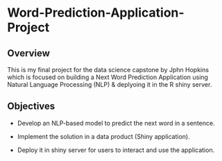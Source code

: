 # Word-Prediction-Application-Project

## Overview

This is my final project for the data science capstone by Jphn Hopkins which is focused on building a Next Word Prediction Application using Natural Language Processing (NLP) & deplyoing it in 
the R shiny server.

## Objectives

  - Develop an NLP-based model to predict the next word in a sentence.

  - Implement the solution in a data product (Shiny application).

  - Deploy it in shiny server for users to interact and use the application.
